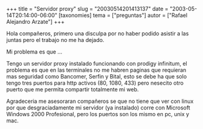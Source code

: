 +++
title = "Servidor proxy"
slug = "20030514201413137"
date = "2003-05-14T20:14:00-06:00"
[taxonomies]
tema = ["preguntas"]
autor = ["Rafael Alejandro Arzate"]
+++

Hola compañeros, primero una disculpa por no haber podido asistir a las
juntas pero el trabajo no me ha dejado.

Mi problema es que ...

<!-- more -->
Tengo un servidor proxy instalado funcionando con prodigy infinitum, el
problema es que en las terminales no me habren paginas que requieran mas
seguridad como Bancomer, Serfin y Bital, esto se debe ha que solo tengo
tres puertos para http activos (80, 1080, 433) pero nesecito otro puerto
que me permita compartir totalmente mi web.

Agradeceria me asesoraran compañeros se que no tiene que ver con linux
por que desgraciadamente mi servidor (ya instalado) corre con Microsoft
Windows 2000 Profesional, pero los puertos son los mismo en pc, unix y
mac.

